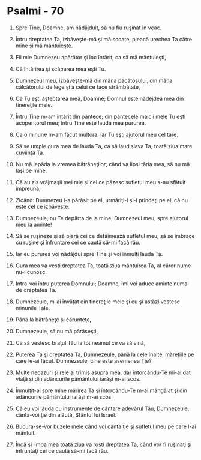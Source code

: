 # Psalmi - 70

1. Spre Tine, Doamne, am nădăjduit, să nu fiu ruşinat în veac. 

2. Întru dreptatea Ta, izbăveşte-mă şi mă scoate, pleacă urechea Ta către mine şi mă mântuieşte. 

3. Fii mie Dumnezeu apărător şi loc întărit, ca să mă mântuieşti, 

4. Că întărirea şi scăparea mea eşti Tu. 

5. Dumnezeul meu, izbăveşte-mă din mâna păcătosului, din mâna călcătorului de lege şi a celui ce face strâmbătate, 

6. Că Tu eşti aşteptarea mea, Doamne; Domnul este nădejdea mea din tinereţile mele. 

7. Întru Tine m-am întărit din pântece; din pântecele maicii mele Tu eşti acoperitorul meu; întru Tine este lauda mea pururea. 

8. Ca o minune m-am făcut multora, iar Tu eşti ajutorul meu cel tare. 

9. Să se umple gura mea de lauda Ta, ca să laud slava Ta, toată ziua mare cuviinţa Ta. 

10. Nu mă lepăda la vremea bătrâneţilor; când va lipsi tăria mea, să nu mă laşi pe mine. 

11. Că au zis vrăjmaşii mei mie şi cei ce păzesc sufletul meu s-au sfătuit împreună, 

12. Zicând: Dumnezeu l-a părăsit pe el, urmăriţi-l şi-l prindeţi pe el, că nu este cel ce izbăveşte. 

13. Dumnezeule, nu Te depărta de la mine; Dumnezeul meu, spre ajutorul meu ia aminte! 

14. Să se ruşineze şi să piară cei ce defăimează sufletul meu, să se îmbrace cu ruşine şi înfruntare cei ce caută să-mi facă rău. 

15. Iar eu pururea voi nădăjdui spre Tine şi voi înmulţi lauda Ta. 

16. Gura mea va vesti dreptatea Ta, toată ziua mântuirea Ta, al căror nume nu-l cunosc. 

17. Intra-voi întru puterea Domnului; Doamne, îmi voi aduce aminte numai de dreptatea Ta. 

18. Dumnezeule, m-ai învăţat din tinereţile mele şi eu şi astăzi vestesc minunile Tale. 

19. Până la bătrâneţe şi cărunteţe, 

20. Dumnezeule, să nu mă părăseşti, 

21. Ca să vestesc braţul Tău la tot neamul ce va să vină, 

22. Puterea Ta şi dreptatea Ta, Dumnezeule, până la cele înalte, măreţiile pe care le-ai făcut. Dumnezeule, cine este asemenea Ţie? 

23. Multe necazuri şi rele ai trimis asupra mea, dar întorcându-Te mi-ai dat viaţă şi din adâncurile pământului iarăşi m-ai scos. 

24. Înmulţit-ai spre mine mărirea Ta şi întorcându-Te m-ai mângâiat şi din adâncurile pământului iarăşi m-ai scos. 

25. Că eu voi lăuda cu instrumente de cântare adevărul Tău, Dumnezeule, cânta-voi ţie din alăută, Sfântul lui Israel. 

26. Bucura-se-vor buzele mele când voi cânta ţie şi sufletul meu pe care l-ai mântuit. 

27. Încă şi limba mea toată ziua va rosti dreptatea Ta, când vor fi ruşinaţi şi înfruntaţi cei ce caută să-mi facă rău. 

